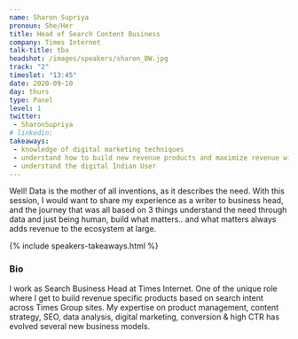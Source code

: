 ```yaml
---
name: Sharon Supriya
pronoun: She/Her
title: Head of Search Content Business 
company: Times Internet
talk-title: tba
headshot: /images/speakers/sharon_BW.jpg
track: "2"
timeslot: "13:45"
date: 2020-09-10
day: thurs
type: Panel
level: 1
twitter:
 - SharonSupriya
# linkedin: 
takeaways:
 - knowledge of digital marketing techniques
 - understand how to build new revenue products and maximize revenue with existing products
 - understand the digital Indian User
---
```


<p>Well! Data is the mother of all inventions, as it describes the need. With this session, I would want to share my experience as a writer to business head, and the journey that was all based on 3 things understand the need through data and just being human, build what matters.. and what matters always adds revenue to the ecosystem at large.   </p>

{% include speakers-takeaways.html %}

<h3>Bio</h3>
<p>I work as Search Business Head at Times Internet. One of the unique role where I get to build revenue specific products based on search intent across Times Group sites. My expertise on product management, content strategy, SEO, data analysis, digital marketing, conversion & high CTR has evolved several new business models. </p>